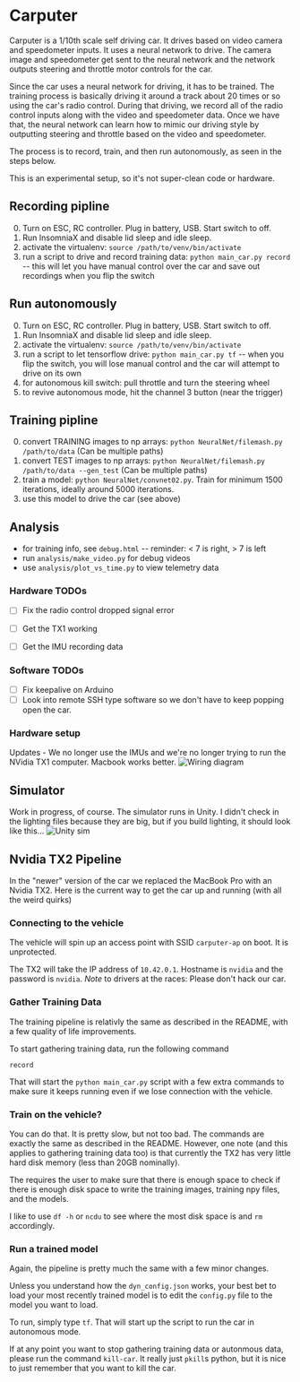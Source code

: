
# Carputer

Carputer is a 1/10th scale self driving car. It drives based on video camera and speedometer inputs. It uses a neural network to drive. The camera image and speedometer get sent to the neural network and the network outputs steering and throttle motor controls for the car.

Since the car uses a neural network for driving, it has to be trained. The training process is basically driving it around a track about 20 times or so using the car's radio control. During that driving, we record all of the radio control inputs along with the video and speedometer data. Once we have that, the neural network can learn how to mimic our driving style by outputting steering and throttle based on the video and speedometer.

The process is to record, train, and then run autonomously, as seen in the steps below.

This is an experimental setup, so it's not super-clean code or hardware.

## Recording pipline
0. Turn on ESC, RC controller. Plug in battery, USB. Start switch to off.
0. Run InsomniaX and disable lid sleep and idle sleep.
0. activate the virtualenv: `source /path/to/venv/bin/activate`
0. run a script to drive and record training data: `python main_car.py record` --
this will let you have manual control over the car
and save out recordings when you flip the switch


## Run autonomously

0. Turn on ESC, RC controller. Plug in battery, USB. Start switch to off.
0. Run InsomniaX and disable lid sleep and idle sleep.
0. activate the virtualenv: `source /path/to/venv/bin/activate`
0. run a script to let tensorflow drive: `python main_car.py tf` --
when you flip the switch, you will lose manual control
and the car will attempt to drive on its own
0. for autonomous kill switch: pull throttle and turn the steering wheel
0. to revive autonomous mode, hit the channel 3 button (near the trigger)


## Training pipline

0. convert TRAINING images to np arrays: `python NeuralNet/filemash.py /path/to/data` (Can be multiple paths)
0. convert TEST images to np arrays: `python NeuralNet/filemash.py /path/to/data --gen_test` (Can be multiple paths)
0. train a model: `python NeuralNet/convnet02.py`. Train for minimum 1500 iterations, ideally around 5000 iterations.
0. use this model to drive the car (see above)


## Analysis

* for training info, see `debug.html` -- reminder: < 7 is right, > 7 is left
* run `analysis/make_video.py` for debug videos
* use `analysis/plot_vs_time.py` to view telemetry data


### Hardware TODOs

- [ ] Fix the radio control dropped signal error
- [ ] Get the TX1 working
- [ ] Get the IMU recording data


### Software TODOs

- [ ] Fix keepalive on Arduino
- [ ] Look into remote SSH type software so we don't have to keep popping open the car.

### Hardware setup
Updates - We no longer use the IMUs and we're no longer trying to run the NVidia TX1 computer. Macbook works better.
![Wiring diagram](https://github.com/otaviogood/carputer/blob/master/CarDiagram.jpg "Wiring diagram")

## Simulator

Work in progress, of course. The simulator runs in Unity. I didn't check in the lighting files because they are big, but if you build lighting, it should look like this...
![Unity sim](https://github.com/otaviogood/carputer/blob/master/warehouse_sim.jpg "Unity sim")


## Nvidia TX2 Pipeline
In the "newer" version of the car we replaced the MacBook Pro with an Nvidia TX2. Here is the current way to get the car up and running (with all the weird quirks)

### Connecting to the vehicle

The vehicle will spin up an access point with SSID `carputer-ap` on boot. It is unprotected.

The TX2 will take the IP address of `10.42.0.1`. Hostname is `nvidia` and the password is `nvidia`. *Note* to drivers at the races: Please don't hack our car.

### Gather Training Data
The training pipeline is relativly the same as described in the README, with a few quality of life improvements. 

To start gathering training data, run the following command

`record`

That will start the `python main_car.py` script with a few extra commands to make sure it keeps running even if we lose connection with the vehicle.


### Train on the vehicle?
You can do that. It is pretty slow, but not too bad. The commands are exactly the same as described in the README. However, one note (and this applies to gathering training data too) is that currently the TX2 has very little hard disk memory (less than 20GB nominally). 

The requires the user to make sure that there is enough space to check if there is enough disk space to write the training images, training npy files, and the models.

I like to use `df -h` or `ncdu` to see where the most disk space is and `rm` accordingly. 

### Run a trained model
Again, the pipeline is pretty much the same with a few minor changes.

Unless you understand how the `dyn_config.json` works, your best bet to load your most recently trained model is to edit the `config.py` file to the model you want to load.

To run, simply type `tf`. That will start up the script to run the car in autonomous mode. 

If at any point you want to stop gathering training data or autonmous data, please run the command `kill-car`. It really just `pkill`s python, but it is nice to just remember that you want to kill the car.


